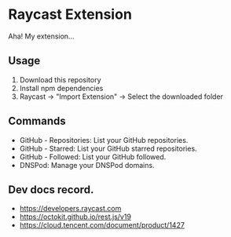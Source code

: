 # Raycast Extension

Aha! My extension...

## Usage

1. Download this repository
2. Install npm dependencies
3. Raycast -> "Import Extension" -> Select the downloaded folder

## Commands

-   GitHub - Repositories: List your GitHub repositories.
-   GitHub - Starred: List your GitHub starred repositories.
-   GitHub - Followed: List your GitHub followed.
-   DNSPod: Manage your DNSPod domains.

## Dev docs record.

-   https://developers.raycast.com
-   https://octokit.github.io/rest.js/v19
-   https://cloud.tencent.com/document/product/1427
